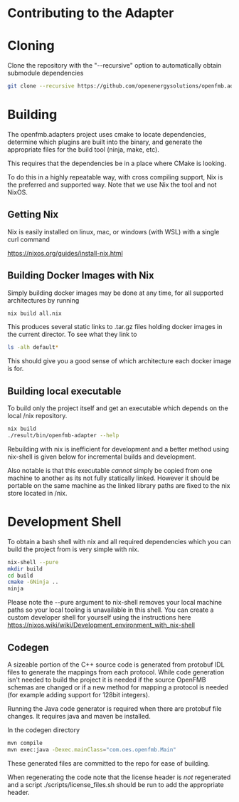 <!--
SPDX-FileCopyrightText: 2021 Open Energy Solutions Inc

SPDX-License-Identifier: Apache-2.0
-->

# Contributing to the Adapter

# Cloning

Clone the repository with the "--recursive" option to automatically obtain
submodule dependencies

``` sh
git clone --recursive https://github.com/openenergysolutions/openfmb.adapters.git
```

# Building

The openfmb.adapters project uses cmake to locate dependencies, determine
which plugins are built into the binary, and generate the appropriate files
for the build tool (ninja, make, etc).

This requires that the dependencies be in a place where CMake is looking.

To do this in a highly repeatable way, with cross compiling support, Nix is
the preferred and supported way. Note that we use Nix the tool and not NixOS.

## Getting Nix

Nix is easily installed on linux, mac, or windows (with WSL) with a single curl command

https://nixos.org/guides/install-nix.html

## Building Docker Images with Nix

Simply building docker images may be done at any time, for all supported architectures
by running

``` sh
nix build all.nix
```

This produces several static links to .tar.gz files holding docker images in the
current director. To see what they link to 

``` sh
ls -alh default*
```

This should give you a good sense of which architecture each docker image
is for.


## Building local executable

To build only the project itself and get an executable which
depends on the local /nix repository.

``` sh
nix build
./result/bin/openfmb-adapter --help
```

Rebuilding with nix is inefficient for development and a better method using
nix-shell is given below for incremental builds and development.

Also notable is that this executable *cannot* simply be copied from one
machine to another as its not fully statically linked. However it should be
portable on the same machine as the linked library paths are fixed to the nix
store located in /nix.

# Development Shell

To obtain a bash shell with nix and all required dependencies
which you can build the project from is very simple with nix.

``` sh
nix-shell --pure
mkdir build
cd build
cmake -GNinja ..
ninja
```

Please note the --pure argument to nix-shell removes your local machine
paths so your local tooling is unavailable in this shell. You can create
a custom developer shell for yourself using the instructions here
https://nixos.wiki/wiki/Development_environment_with_nix-shell

## Codegen

A sizeable portion of the C++ source code is generated from protobuf IDL files
to generate the mappings from each protocol. While code generation isn't needed
to build the project it is needed if the source OpenFMB schemas are changed or
if a new method for mapping a protocol is needed (for example adding support
for 128bit integers).

Running the Java code generator is required when there are protobuf file
changes. It requires java and maven be installed.

In the codegen directory

``` sh
mvn compile
mvn exec:java -Dexec.mainClass="com.oes.openfmb.Main"
```

These generated files are committed to the repo for ease of building.

When regenerating the code note that the license header is *not* regenerated
and a script ./scripts/license_files.sh should be run to add the appropriate
header.
